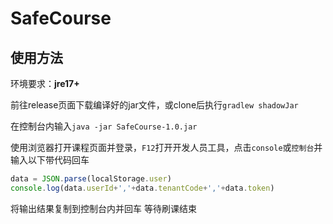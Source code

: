 # SafeCourse

## 使用方法

环境要求：**jre17+**

前往release页面下载编译好的jar文件，或clone后执行`gradlew shadowJar`

在控制台内输入`java -jar SafeCourse-1.0.jar`

使用浏览器打开课程页面并登录，`F12`打开开发人员工具，点击`console`或`控制台`并输入以下带代码回车

```javascript
data = JSON.parse(localStorage.user)
console.log(data.userId+','+data.tenantCode+','+data.token)
```

将输出结果复制到控制台内并回车 等待刷课结束
